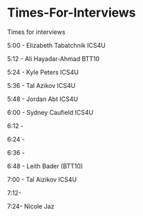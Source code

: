 # Times-For-Interviews
Times for interviews

5:00 - Elizabeth Tabatchnik ICS4U

5:12 - Ali Hayadar-Ahmad BTT10

5:24 - Kyle Peters ICS4U

5:36 - Tal Azikov ICS4U

5:48 - Jordan Abt ICS4U

6:00 -  Sydney Caufield ICS4U

6:12 - 

6:24 -

6:36 - 

6:48 - Leith Bader (BTT10)

7:00 - Tal Aizikov ICS4U

7:12-

7:24- Nicole Jaz

